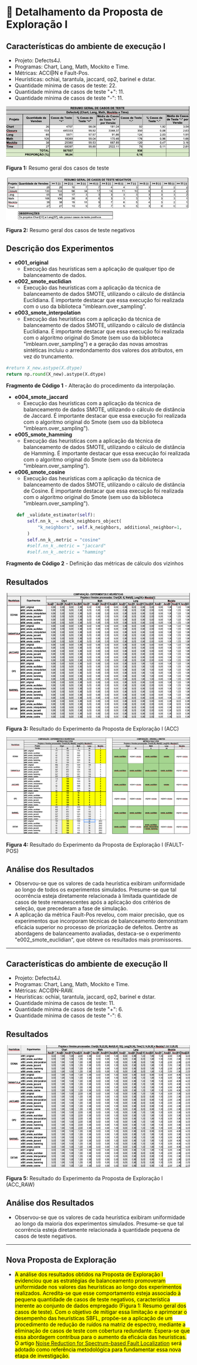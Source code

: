 # 🔬 Detalhamento da Proposta de Exploração I

## Características do ambiente de execução I
- Projeto: Defects4J.
- Programas: Chart, Lang, Math, Mockito e Time.
- Métricas: ACC@N e Fault-Pos.
- Heurísticas: ochiai, tarantula, jaccard, op2, barinel e dstar.
- Quantidade mínima de casos de teste: 22.
- Quantidade mínima de casos de teste "+": 11.
- Quantidade mínima de casos de teste "-": 11.

![Resumo geral dos casos de teste](img/Tab_1_Proposta_Exploracao_I.png "Resumo geral dos casos de teste")

**Figura 1:** Resumo geral dos casos de teste

![Resumo geral dos casos de teste negativos](img/Tab_Resumo_Casos_Teste_Negativos.png "Resumo geral dos casos de teste negativos")

**Figura 2:** Resumo geral dos casos de teste negativos

## Descrição dos Experimentos
- **e001_original**
  - Execução das heurísticas sem a aplicação de qualquer tipo de balanceamento de dados.
- **e002_smote_euclidian**
  - Execução das heurísticas com a aplicação da técnica de balanceamento de dados SMOTE, utilizando o cálculo de distância Euclidiana. É importante destacar que essa execução foi realizada com o uso da biblioteca "imblearn.over_sampling".
- **e003_smote_interpolation**
  - Execução das heurísticas com a aplicação da técnica de balanceamento de dados SMOTE, utilizando o cálculo de distância Euclidiana. É importante destacar que essa execução foi realizada com o algoritmo original do Smote (sem uso da biblioteca "imblearn.over_sampling") e a geração das novas amostras sintéticas incluiu o arredondamento dos valores dos atributos, em vez do truncamento.
      
```python
#return X_new.astype(X.dtype)        
return np.round(X_new).astype(X.dtype)
```
**Fragmento de Código 1** - Alteração do procedimento da interpolação.

- **e004_smote_jaccard**
  - Execução das heurísticas com a aplicação da técnica de balanceamento de dados SMOTE, utilizando o cálculo de distância de Jaccard. É importante destacar que essa execução foi realizada com o algoritmo original do Smote (sem uso da biblioteca "imblearn.over_sampling").
- **e005_smote_hamming**
  - Execução das heurísticas com a aplicação da técnica de balanceamento de dados SMOTE, utilizando o cálculo de distância de Hamming. É importante destacar que essa execução foi realizada com o algoritmo original do Smote (sem uso da biblioteca "imblearn.over_sampling").
- **e006_smote_cosine**
  - Execução das heurísticas com a aplicação da técnica de balanceamento de dados SMOTE, utilizando o cálculo de distância de Cosine. É importante destacar que essa execução foi realizada com o algoritmo original do Smote (sem uso da biblioteca "imblearn.over_sampling").
 
```python
    def _validate_estimator(self):
        self.nn_k_ = check_neighbors_object(
            "k_neighbors", self.k_neighbors, additional_neighbor=1, 
        )
        self.nn_k_.metric = "cosine"
        #self.nn_k_.metric = "jaccard"
        #self.nn_k_.metric = "hamming"
```
**Fragmento de Código 2** - Definição das métricas de cálculo dos vizinhos
  
## Resultados

![Resultado do Experimento da Proposta de Exploração I](img/Tab_2_Proposta_Exploracao_I.png "Resultado do Experimento da Proposta de Exploração I")

**Figura 3:** Resultado do Experimento da Proposta de Exploração I (ACC)

![Resultado do Experimento da Proposta de Exploração I - Fault-Pos](img/Tab_3_Proposta_Exploracao_I.png "Resultado do Experimento da Proposta de Exploração I - Fault-Pos")

**Figura 4:** Resultado do Experimento da Proposta de Exploração I (FAULT-POS)

## Análise dos Resultados
- Observou-se que os valores de cada heurística exibiram uniformidade ao longo de todos os experimentos simulados. Presume-se que tal ocorrência esteja diretamente relacionada à limitada quantidade de casos de teste remanescentes após a aplicação dos critérios de seleção, que precederam a fase de simulação. 
- A aplicação da métrica Fault-Pos revelou, com maior precisão, que os experimentos que incorporam técnicas de balanceamento demonstram eficácia superior no processo de priorização de defeitos. Dentre as abordagens de balanceamento avaliadas, destaca-se o experimento "e002_smote_euclidian", que obteve os resultados mais promissores.

---

## Características do ambiente de execução II
- Projeto: Defects4J.
- Programas: Chart, Lang, Math, Mockito e Time.
- Métricas: ACC@N-RAW.
- Heurísticas: ochiai, tarantula, jaccard, op2, barinel e dstar.
- Quantidade mínima de casos de teste: 11.
- Quantidade mínima de casos de teste "+": 6.
- Quantidade mínima de casos de teste "-": 6.

## Resultados

![Resultado do Experimento da Proposta de Exploração I - ACC_RAW](img/Tab_4_Proposta_Exploracao_I.png "Resultado do Experimento da Proposta de Exploração I - ACC_RAW")

**Figura 5:** Resultado do Experimento da Proposta de Exploração I (ACC_RAW)

## Análise dos Resultados
- Observou-se que os valores de cada heurística exibiram uniformidade ao longo da maioria dos experimentos simulados. Presume-se que tal ocorrência esteja diretamente relacionada à quantidade pequena de casos de teste negativos.

---

## Nova Proposta de Exploração
- <mark> A análise dos resultados obtidos na Proposta de Exploração I evidenciou que as estratégias de balanceamento promoveram uniformidade nos valores das heurísticas ao longo dos experimentos realizados. Acredita-se que esse comportamento esteja associado à pequena quantidade de casos de teste negativos, característica inerente ao conjunto de dados empregado (Figura 1: Resumo geral dos casos de teste). Com o objetivo de mitigar essa limitação e aprimorar o desempenho das heurísticas SBFL, propõe-se a aplicação de um procedimento de redução de ruídos na matriz de espectro, mediante a eliminação de casos de teste com cobertura redundante. Espera-se que essa abordagem contribua para o aumento da eficácia das heurísticas. O artigo [Noise Reduction for Spectrum-based Fault Localization](https://github.com/Reinaldo-Jr-Dev/doutorado/blob/article/Noise_Reduction_for_Spectrum_based_Fault_Localization.pdf) será adotado como referência metodológica para fundamentar essa nova etapa de investigação. </mark> 

